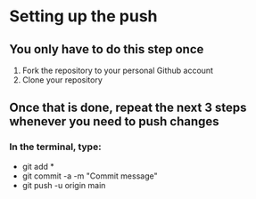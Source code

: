 # Setting up the push

## You only have to do this step once

1. Fork the repository to your personal Github account
2. Clone your repository

## Once that is done, repeat the next 3 steps whenever you need to push changes
### In the terminal, type: 

- git add *
- git commit -a -m "Commit message"
- git push -u origin main



